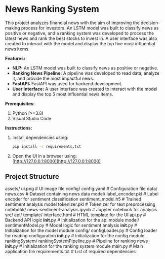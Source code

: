 # News Ranking System

This project analyzes financial news with the aim of improving the decision-making process for investors. An LSTM model was built to classify news as positive or negative, and a ranking system was developed to process the latest news and rank the best stocks to invest in. A user interface was also created to interact with the model and display the top five most influential news items.

**Features:**

- **NLP:** An LSTM model was built to classify news as positive or negative.
- **Ranking News Pipeline:** A pipeline was developed to read data, analyze it, and provide the most impactful news.
- **FastAPI:** FastAPI was used for backend development.
- **User Interface:** A user interface was created to interact with the model and display the top 5 most influential news items.

**Prerequisites:**  
1. Python (>=3.8)  
2. Visual Studio Code

**Instructions:**  
1. Install dependencies using:  
   ```bash
   pip install -r requirements.txt
   ```
   
2. Open the UI in a browser using:  
   [http://127.0.0.1:8000](http://127.0.0.1:8000)


## Project Structure

assets/
    ui.png                     # UI image file
config/
    config.yaml                # Configuration file
data/
    news.csv                   # Dataset containing news data
model/
    label_encoder.pkl          # Label encoder for sentiment classification
    sentiment_model.h5         # Trained sentiment analysis model
    tokenizer.pkl              # Tokenizer for text preprocessing
notebook/
    news-sentiment-analysis.ipynb  # Jupyter notebook for analysis
src/
    api/
        template/
            interface.html     # HTML template for the UI
        api.py                 # Backend API logic
        __init__.py            # Initialization for the api module
    model/
        sentimentModel.py      # Model logic for sentiment analysis
        __init__.py            # Initialization for the model module
    config/
        configLoader.py        # Config loader for reading configuration
        __init__.py            # Initialization for the config module
    rankingSystem/
        rankingSystemPipeline.py # Pipeline for ranking news
        __init__.py            # Initialization for the ranking system module
main.py                       # Main application file
requirements.txt              # List of required dependencies


